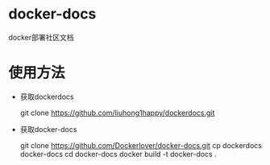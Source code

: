# docker-docs
docker部署社区文档

# 使用方法

- 获取dockerdocs

    git clone https://github.com/liuhong1happy/dockerdocs.git

- 获取docker-docs

    git clone https://github.com/Dockerlover/docker-docs.git
    cp dockerdocs docker-docs
    cd docker-docs 
    docker build -t docker-docs .
